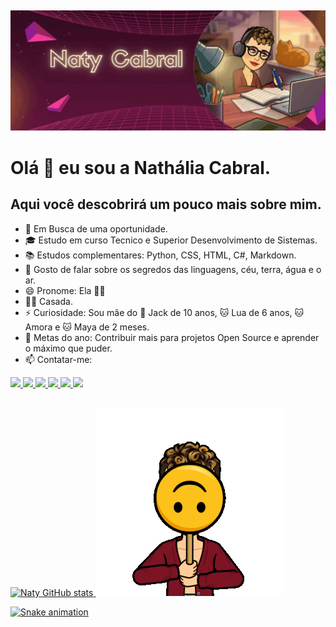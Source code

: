 ##
![Bem Vindos!](https://github.com/NatyCabral/NatyCabral/blob/main/ezgif.com-gif-maker.gif)
# Olá 🖖  eu sou a Nathália Cabral.
## Aqui você descobrirá um pouco mais sobre mim.
- 💼 Em Busca de uma oportunidade.
- 🎓 Estudo em curso Tecnico e Superior Desenvolvimento de Sistemas.
- 📚 Estudos complementares: Python, CSS, HTML, C#, Markdown.
- 💬 Gosto de falar sobre os segredos das linguagens, céu, terra, água e o ar.
- 😄 Pronome: Ela 👩‍🎓
- 🏳️‍🌈 Casada.
- ⚡ Curiosidade: Sou mãe do 🐶 Jack de 10 anos, 🐱 Lua de 6 anos, 🐱 Amora e 🐱 Maya de 2 meses.
- 🎯 Metas do ano: Contribuir mais para projetos Open Source e aprender o máximo que puder. 
- 📫 Contatar-me:<br>
<div>
 <a href= https://wa.me/5511997418015><img src= "https://img.shields.io/badge/WhatsApp-25D366?style=for-the-badge&logo=whatsapp&logoColor=white">
 <a href= https://t.me/Naty_Cabral><img src="https://img.shields.io/badge/Telegram-2CA5E0?style=for-the-badge&logo=telegram&logoColor=white">
 <a href= mailto:natymell15@gmail.com?><img src="https://img.shields.io/badge/Gmail-D14836?style=for-the-badge&logo=gmail&logoColor=white">
 <a href= https://acmeco.slack.com/team/U03A2JEEJQ2><img src="https://img.shields.io/badge/Slack-4A154B?style=for-the-badge&logo=slack&logoColor=white">
 <a href= https:// ><img src="https://img.<a href=shields.io/badge/Discord-7289DA?style=for-the-badge&logo=discord&logoColor=white">
 <a href= https:// ><img src="https://img.shields.io/badge/LinkedIn-0077B5?style=for-the-badge&logo=linkedin&logoColor=white">
 </div>
<br>

![Naty GitHub stats](https://github-readme-stats.vercel.app/api?username=natycabral&theme=synthwave&show_icons=true)
![Naty GitHub stats](https://github.com/NatyCabral/NatyCabral/blob/main/Natydoll.gif)

 ![Snake animation](https://github.com/natycabral/natycabral/blob/output/github-contribution-grid-snake.svg)
